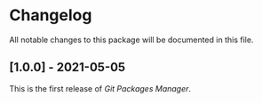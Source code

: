 # Changelog
All notable changes to this package will be documented in this file.

## [1.0.0] - 2021-05-05
This is the first release of *Git Packages Manager*.
